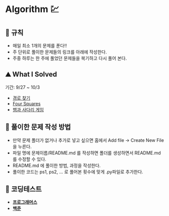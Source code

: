 # Algorithm 💹

## 🎲  규칙

- 매일 최소 1개의 문제를 푼다!!
- 주 단위로 풀이한 문제들의 링크를 아래에 작성한다.
- 주중 하루는 한 주에 풀었던 문제들을 복기하고 다시 풀어 본다.

## ⛰ What I Solved
기간: 9/27 ~ 10/3
- [경로 찾기](https://www.acmicpc.net/problem/11403)
- [Four Squares](https://www.acmicpc.net/problem/17626)
- [뱀과 사다리 게임](https://www.acmicpc.net/problem/16928)


## 🧐 풀이한 문제 작성 방법
- 만약 문제 폴더가 없거나 추가로 넣고 싶으면 홈에서 Add file -> Create New File 을 누른다.
- 파일 명에 문제이름/README.md 를 작성하면 폴더를 생성하면서 README.md를 수정할 수 있다.
- README.md 에 풀이한 방법, 과정을 작성한다.
- 풀이한 코드는 ps1, ps2, ... 로 풀어본 횟수에 맞게 .py파일로 추가한다.

## 🔗 코딩테스트
- **[프로그래머스](https://programmers.co.kr/learn/challenges)**
- **[백준](https://www.acmicpc.net/)**